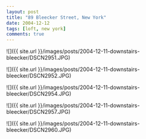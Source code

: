 ```yaml
---
layout: post
title: "89 Bleecker Street, New York"
date: 2004-12-12
tags: [loft, new york]
comments: true
---
```

![]({{ site.url }}/images/posts/2004-12-11-downstairs-bleecker/DSCN2951.JPG)

![]({{ site.url }}/images/posts/2004-12-11-downstairs-bleecker/DSCN2952.JPG)

![]({{ site.url }}/images/posts/2004-12-11-downstairs-bleecker/DSCN2954.JPG)

![]({{ site.url }}/images/posts/2004-12-11-downstairs-bleecker/DSCN2957.JPG)

![]({{ site.url }}/images/posts/2004-12-11-downstairs-bleecker/DSCN2960.JPG)
